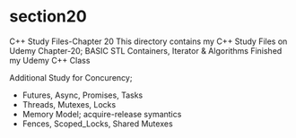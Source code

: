 # section20
C++ Study Files-Chapter 20
This directory contains my C++ Study Files on Udemy
Chapter-20; BASIC STL Containers, Iterator & Algorithms
 Finished my Udemy C++ Class
 
Additional Study for Concurency;
 - Futures, Async, Promises, Tasks
 - Threads, Mutexes, Locks
 - Memory Model; acquire-release symantics
 - Fences, Scoped_Locks, Shared Mutexes

